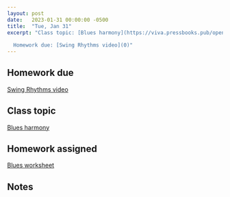 ```yaml
---
layout: post
date:   2023-01-31 00:00:00 -0500
title:  "Tue, Jan 31"
excerpt: "Class topic: [Blues harmony](https://viva.pressbooks.pub/openmusictheory/chapter/blues-harmony/)
  
  Homework due: [Swing Rhythms video](0)"
---
```


## Homework due

[Swing Rhythms video](0)

## Class topic

[Blues harmony](https://viva.pressbooks.pub/openmusictheory/chapter/blues-harmony/)

## Homework assigned

[Blues worksheet](https://viva.pressbooks.pub/openmusictheory/chapter/swing-rhythms/#assignments)

## Notes

